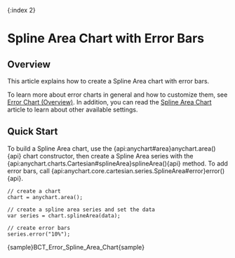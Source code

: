 {:index 2}
# Spline Area Chart with Error Bars

## Overview

This article explains how to create a Spline Area chart with error bars.

To learn more about error charts in general and how to customize them, see [Error Chart (Overview)](Overview). In addition, you can read the [Spline Area Chart](../Spline_Area_Chart) article to learn about other available settings.

## Quick Start

To build a Spline Area chart, use the {api:anychart#area}anychart.area(){api} chart constructor, then create a Spline Area series with the {api:anychart.charts.Cartesian#splineArea}splineArea(){api} method. To add error bars, call {api:anychart.core.cartesian.series.SplineArea#error}error(){api}.

```
// create a chart
chart = anychart.area();

// create a spline area series and set the data
var series = chart.splineArea(data);

// create error bars
series.error("10%");
```

{sample}BCT\_Error\_Spline\_Area\_Chart{sample}